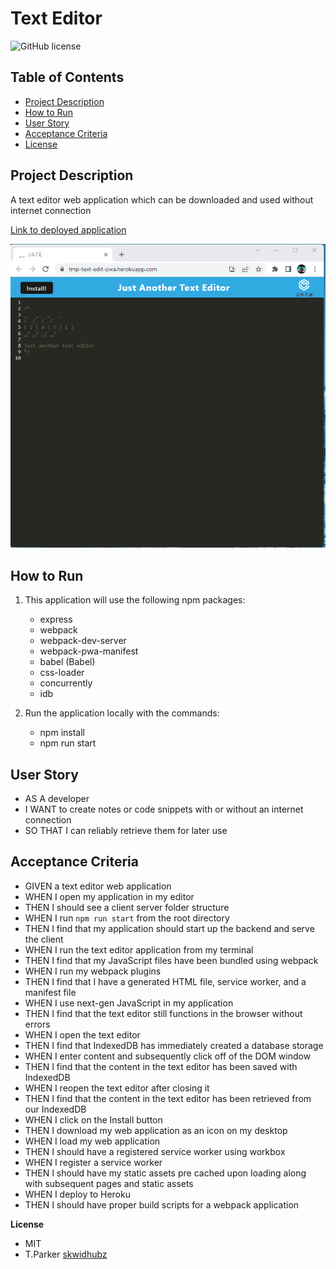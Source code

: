 # Text Editor

![GitHub license](https://img.shields.io/badge/license-MIT-blue.svg)

**Table of Contents**
-
- [Project Description](#project-description)
- [How to Run](#how-to-run)
- [User Story](#user-story)
- [Acceptance Criteria](#acceptance-criteria)
- [License](#license)


**Project Description**
-
A text editor web application which can be downloaded and used without internet connection

[Link to deployed application](https://tmp-text-edit-pwa.herokuapp.com/)

![](./Assets/screenshot_2.png)

**How to Run**
-
1. This application will use the following npm packages:
    - express 
    - webpack 
    - webpack-dev-server
    - webpack-pwa-manifest 
    - babel (Babel)
    - css-loader 
    - concurrently
    - idb

2. Run the application locally with the commands:
    - npm install
    - npm run start

**User Story**
-
- AS A developer
- I WANT to create notes or code snippets with or without an internet connection
- SO THAT I can reliably retrieve them for later use


**Acceptance Criteria**
-
- GIVEN a text editor web application
- WHEN I open my application in my editor
- THEN I should see a client server folder structure
- WHEN I run `npm run start` from the root directory
- THEN I find that my application should start up the backend and serve the client
- WHEN I run the text editor application from my terminal
- THEN I find that my JavaScript files have been bundled using webpack
- WHEN I run my webpack plugins
- THEN I find that I have a generated HTML file, service worker, and a manifest file
- WHEN I use next-gen JavaScript in my application
- THEN I find that the text editor still functions in the browser without errors
- WHEN I open the text editor
- THEN I find that IndexedDB has immediately created a database storage
- WHEN I enter content and subsequently click off of the DOM window
- THEN I find that the content in the text editor has been saved with IndexedDB
- WHEN I reopen the text editor after closing it
- THEN I find that the content in the text editor has been retrieved from our IndexedDB
- WHEN I click on the Install button
- THEN I download my web application as an icon on my desktop
- WHEN I load my web application
- THEN I should have a registered service worker using workbox
- WHEN I register a service worker
- THEN I should have my static assets pre cached upon loading along with subsequent pages and static assets
- WHEN I deploy to Heroku
- THEN I should have proper build scripts for a webpack application


**License**
- MIT
- T.Parker [skwidhubz](https://github.com/skwidhubz)
